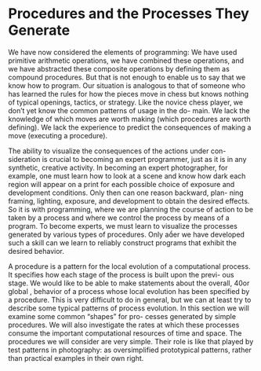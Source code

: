 # Procedures and the Processes They Generate

We have now considered the elements of programming: We have used
primitive arithmetic operations, we have combined these operations,
and we have abstracted these composite operations by defining them as
compound procedures. But that is not enough to enable us to say that
we know how to program. Our situation is analogous to that of someone
who has learned the rules for how the pieces move in chess but knows
nothing of typical openings, tactics, or strategy. Like the novice chess
player, we don’t yet know the common patterns of usage in the do-
main. We lack the knowledge of which moves are worth making (which
procedures are worth defining). We lack the experience to predict the
consequences of making a move (executing a procedure).

The ability to visualize the consequences of the actions under con-
sideration is crucial to becoming an expert programmer, just as it is in
any synthetic, creative activity. In becoming an expert photographer,
for example, one must learn how to look at a scene and know how dark
each region will appear on a print for each possible choice of exposure
and development conditions. Only then can one reason backward, plan-
ning framing, lighting, exposure, and development to obtain the desired
effects. So it is with programming, where we are planning the course
of action to be taken by a process and where we control the process by
means of a program. To become experts, we must learn to visualize the
processes generated by various types of procedures. Only aer we have
developed such a skill can we learn to reliably construct programs that
exhibit the desired behavior.

A procedure is a pattern for the local evolution of a computational
process. It specifies how each stage of the process is built upon the previ-
ous stage. We would like to be able to make statements about the overall,
40or global , behavior of a process whose local evolution has been specified
by a procedure. This is very difficult to do in general, but we can at least
try to describe some typical patterns of process evolution.
In this section we will examine some common “shapes” for pro-
cesses generated by simple procedures. We will also investigate the
rates at which these processes consume the important computational
resources of time and space. The procedures we will consider are very
simple. Their role is like that played by test patterns in photography: as
oversimplified prototypical patterns, rather than practical examples in
their own right.
